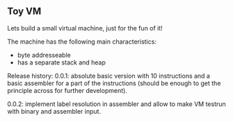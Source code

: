 ## Toy VM

Lets build a small virtual machine, just for the fun of it!

The machine has the following main characteristics: 

- byte addresseable
- has a separate stack and heap

Release history: 
0.0.1: 	absolute basic version with 10 instructions and a basic assembler 
				for a part of the instructions (should be enough to get the 
				principle across for further development). 				

0.0.2:  implement label resolution in assembler and allow to make VM testrun 				with binary and assembler input. 
				
